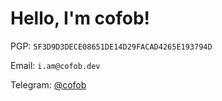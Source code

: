 # Hello, I'm cofob!

PGP: `5F3D9D3DECE08651DE14D29FACAD4265E193794D`

Email: `i.am@cofob.dev`

Telegram: [@cofob](https://t.me/cofob)
